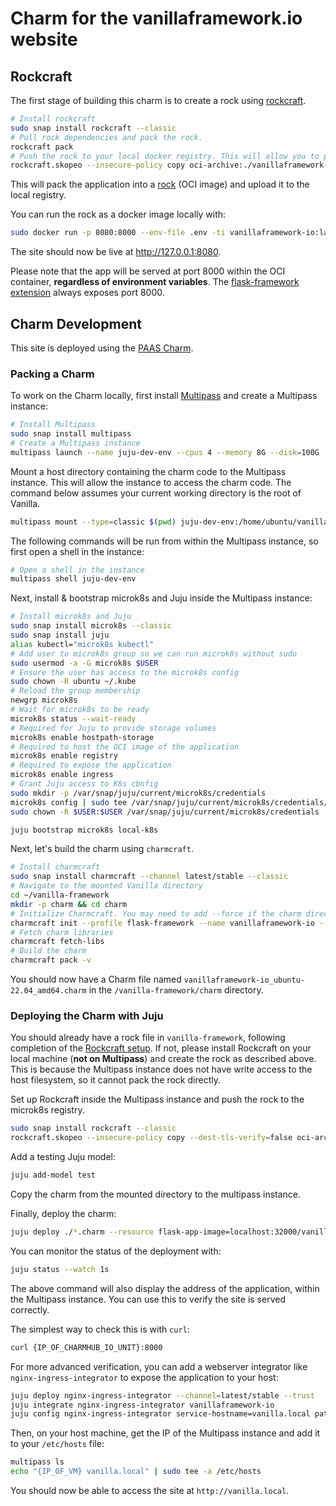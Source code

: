 # Charm for the vanillaframework.io website

## Rockcraft

The first stage of building this charm is to create a rock using [rockcraft](https://documentation.ubuntu.com/rockcraft).

```bash
# Install rockcraft
sudo snap install rockcraft --classic
# Pull rock dependencies and pack the rock.
rockcraft pack
# Push the rock to your local docker registry. This will allow you to pull and run it with `docker run` in later steps.
rockcraft.skopeo --insecure-policy copy oci-archive:./vanillaframework-io_0.1_amd64.rock docker-daemon:vanillaframework-io:latest
```

This will pack the application into a [rock](https://documentation.ubuntu.com/rockcraft/en/latest/explanation/rocks/) (OCI image) and upload it to the local registry.

You can run the rock as a docker image locally with:

```bash
sudo docker run -p 8080:8000 --env-file .env -ti vanillaframework-io:latest
```

The site should now be live at http://127.0.0.1:8080.

Please note that the app will be served at port 8000 within the OCI container, **regardless of environment variables**.
The [flask-framework extension](https://documentation.ubuntu.com/rockcraft/en/latest/reference/extensions/flask-framework/#flask-framework)
always exposes port 8000.

## Charm Development

This site is deployed using the [PAAS Charm](https://github.com/canonical/paas-charm).

### Packing a Charm

To work on the Charm locally, first install [Multipass](https://multipass.run/) and create a Multipass instance:

```bash
# Install Multipass
sudo snap install multipass
# Create a Multipass instance
multipass launch --name juju-dev-env --cpus 4 --memory 8G --disk=100G
```

Mount a host directory containing the charm code to the Multipass instance.
This will allow the instance to access the charm code.
The command below assumes your current working directory is the root of Vanilla.

```bash
multipass mount --type=classic $(pwd) juju-dev-env:/home/ubuntu/vanilla-framework
```

The following commands will be run from within the Multipass instance, so first open a shell in the instance:

```bash
# Open a shell in the instance
multipass shell juju-dev-env
```

Next, install & bootstrap microk8s and Juju inside the Multipass instance:

```bash
# Install microk8s and Juju
sudo snap install microk8s --classic
sudo snap install juju
alias kubectl="microk8s kubectl"
# Add user to microk8s group so we can run microk8s without sudo
sudo usermod -a -G microk8s $USER
# Ensure the user has access to the microk8s config
sudo chown -R ubuntu ~/.kube
# Reload the group membership
newgrp microk8s
# Wait for microk8s to be ready
microk8s status --wait-ready
# Required for Juju to provide storage volumes
microk8s enable hostpath-storage
# Required to host the OCI image of the application
microk8s enable registry
# Required to expose the application
microk8s enable ingress
# Grant Juju access to K8s cbnfig
sudo mkdir -p /var/snap/juju/current/microk8s/credentials
microk8s config | sudo tee /var/snap/juju/current/microk8s/credentials/client.config
sudo chown -R $USER:$USER /var/snap/juju/current/microk8s/credentials

juju bootstrap microk8s local-k8s
```

Next, let's build the charm using `charmcraft`.

```bash
# Install charmcraft
sudo snap install charmcraft --channel latest/stable --classic
# Navigate to the mounted Vanilla directory
cd ~/vanilla-framework
mkdir -p charm && cd charm
# Initialize Charmcraft. You may need to add --force if the charm directory already exists.
charmcraft init --profile flask-framework --name vanillaframework-io --force
# Fetch charm libraries
charmcraft fetch-libs
# Build the charm
charmcraft pack -v
```

You should now have a Charm file named `vanillaframework-io_ubuntu-22.04_amd64.charm` in the `/vanilla-framework/charm` directory.

### Deploying the Charm with Juju

You should already have a rock file in `vanilla-framework`, following completion of the [Rockcraft setup](#rockcraft).
If not, please install Rockcraft on your local machine (**not on Multipass**) and create the rock as described above.
This is because the Multipass instance does not have write access to the host filesystem, so it cannot pack the rock directly.

Set up Rockcraft inside the Multipass instance and push the rock to the microk8s registry.

```bash
sudo snap install rockcraft --classic
rockcraft.skopeo --insecure-policy copy --dest-tls-verify=false oci-archive:../vanillaframework-io_0.1_amd64.rock docker://localhost:32000/vanillaframework-io:latest
```

Add a testing Juju model:

```bash
juju add-model test
```

Copy the charm from the mounted directory to the multipass instance.

Finally, deploy the charm:

```bash
juju deploy ./*.charm --resource flask-app-image=localhost:32000/vanillaframework-io:latest
```

You can monitor the status of the deployment with:

```bash
juju status --watch 1s
```

The above command will also display the address of the application, within the Multipass instance.
You can use this to verify the site is served correctly.

The simplest way to check this is with `curl`:

```bash
curl {IP_OF_CHARMHUB_IO_UNIT}:8000
```

For more advanced verification, you can add a webserver integrator like `nginx-ingress-integrator` to expose the application to your host:

```bash
juju deploy nginx-ingress-integrator --channel=latest/stable --trust
juju integrate nginx-ingress-integrator vanillaframework-io
juju config nginx-ingress-integrator service-hostname=vanilla.local path-routes=/
```

Then, on your host machine, get the IP of the Multipass instance and add it to your `/etc/hosts` file:

```bash
multipass ls
echo "{IP_OF_VM} vanilla.local" | sudo tee -a /etc/hosts
```

You should now be able to access the site at `http://vanilla.local`.
